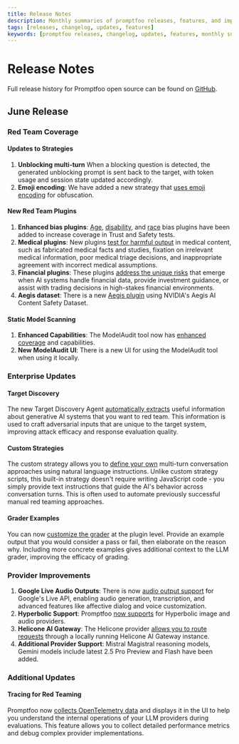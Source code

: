```yaml
---
title: Release Notes
description: Monthly summaries of promptfoo releases, features, and improvements
tags: [releases, changelog, updates, features]
keywords: [promptfoo releases, changelog, updates, features, monthly summaries]
---
```


# Release Notes

Full release history for Promptfoo open source can be found on [GitHub](https://github.com/promptfoo/promptfoo/releases).

<!-- truncate -->

## June Release

### Red Team Coverage 
#### Updates to Strategies 

1. **Unblocking multi-turn** When a blocking question is detected, the generated unblocking prompt is sent back to the target, with token usage and session state updated accordingly. 
2. **Emoji encoding**: We have added a new strategy that [uses emoji encoding](/docs/red-team/strategies/other-encodings/#emoji-encoding) for obfuscation. 

#### New Red Team Plugins 

1. **Enhanced bias plugins**: [Age](/docs/red-team/plugins/age-bias/), [disability](/docs/red-team/plugins/disability-bias/), and [race](/docs/red-team/plugins/race-bias/) bias plugins have been added to increase coverage in Trust and Safety tests. 
2. **Medical plugins**: New plugins [test for harmful output](/docs/red-team/plugins/medical/) in medical content, such as fabricated medical facts and studies, fixation on irrelevant medical information, poor medical triage decisions, and inappropriate agreement with incorrect medical assumptions. 
3. **Financial plugins**: These plugins [address the unique risks](/docs/red-team/plugins/financial/) that emerge when AI systems handle financial data, provide investment guidance, or assist with trading decisions in high-stakes financial environments.
4. **Aegis dataset**: There is a new [Aegis plugin](/docs/red-team/plugins/aegis/) using NVIDIA's Aegis AI Content Safety Dataset. 

#### Static Model Scanning 
1. **Enhanced Capabilities**: The ModelAudit tool now has [enhanced coverage](/docs/model-audit/usage/) and capabilities. 
2. **New ModelAudit UI**: There is a new UI for using the ModelAudit tool when using it locally. 

### Enterprise Updates 
#### Target Discovery 

The new Target Discovery Agent [automatically extracts](/docs/red-team/discovery/) useful information about generative AI systems that you want to red team. This information is used to craft adversarial inputs that are unique to the target system, improving attack efficacy and response evaluation quality.

#### Custom Strategies

The custom strategy allows you to [define your own](/docs/red-team/strategies/custom-strategy/) multi-turn conversation approaches using natural language instructions. Unlike custom strategy scripts, this built-in strategy doesn't require writing JavaScript code - you simply provide text instructions that guide the AI's behavior across conversation turns. This is often used to automate previously successful manual red teaming approaches. 

#### Grader Examples 

You can now [customize the grader](/docs/red-team/troubleshooting/grading-results/#customizing-graders-for-specific-plugins-in-promptfoo-enterprise) at the plugin level. Provide an example output that you would consider a pass or fail, then elaborate on the reason why. Including more concrete examples gives additional context to the LLM grader, improving the efficacy of grading. 

### Provider Improvements 
1. **Google Live Audio Outputs**: There is now [audio output support](/docs/providers/google/#audio-generation) for Google's Live API, enabling audio generation, transcription, and advanced features like affective dialog and voice customization. 
2. **Hyperbolic Support**: Promptfoo [now supports](/docs/providers/hyperbolic/) for Hyperbolic image and audio providers. 
3. **Helicone AI Gateway**: The Helicone provider [allows you to route requests](/docs/providers/helicone/) through a locally running Helicone AI Gateway instance.
4. **Additional Provider Support**: Mistral Magistral reasoning models, Gemini models include latest 2.5 Pro Preview and Flash have been added. 

### Additional Updates
#### Tracing for Red Teaming
Promptfoo now [collects OpenTelemetry data](/docs/tracing/) and displays it in the UI to help you understand the internal operations of your LLM providers during evaluations. This feature allows you to collect detailed performance metrics and debug complex provider implementations.
